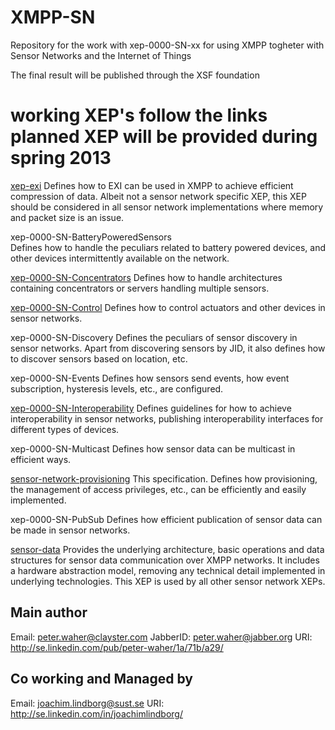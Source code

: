 XMPP-SN
=======

Repository for the work with xep-0000-SN-xx for using XMPP togheter with 
Sensor Networks and the Internet of Things

The final result will be published through the XSF foundation 

# working XEP's follow the links planned XEP will be provided during spring 2013

[xep-exi](http://htmlpreview.github.com/?https://github.com/joachimlindborg/XMPP-EXI/blob/master/exi.html)
		Defines how to EXI can be used in XMPP to achieve efficient 
		compression of data. Albeit not a sensor network specific XEP, 
		this XEP should be considered in all sensor network 
		implementations where memory and packet size is an issue.

xep-0000-SN-BatteryPoweredSensors	
                Defines how to handle the peculiars related to battery powered
		devices, and other devices intermittently available on the network.

[xep-0000-SN-Concentrators](http://htmlpreview.github.com/?https://github.com/joachimlindborg/XMPP-SN/master/xep-0000-SN-Concentrators.html)
		Defines how to handle architectures containing concentrators 
		or servers handling multiple sensors.

[xep-0000-SN-Control](http://htmlpreview.github.com/?https://github.com/joachimlindborg/XMPP-SN/blob/master/xep-0000-SN-Control.html)
		Defines how to control actuators and other devices in
		sensor networks.

xep-0000-SN-Discovery
		Defines the peculiars of sensor discovery in sensor networks. 
		Apart from discovering sensors by JID, it also defines how to 
		discover sensors based on location, etc.

xep-0000-SN-Events
		Defines how sensors send events, how event subscription, 
		hysteresis levels, etc., are configured.


[xep-0000-SN-Interoperability](http://htmlpreview.github.com/?https://github.com/joachimlindborg/XMPP-SN/blob/master/sensor-data.html)
		Defines guidelines for how to achieve interoperability in 
		sensor networks, publishing interoperability interfaces for 
		different types of devices.

xep-0000-SN-Multicast
		Defines how sensor data can be multicast in efficient ways.

[sensor-network-provisioning](http://htmlpreview.github.com/?https://github.com/joachimlindborg/XMPP-SN/blob/master/sensor-network-provisioning.html)
		This specification. Defines how provisioning, the management of
		access privileges, etc., can be efficiently and easily 
		implemented.

xep-0000-SN-PubSub
		Defines how efficient publication of sensor data can be made 
		in sensor networks.

[sensor-data](http://htmlpreview.github.com/?https://github.com/joachimlindborg/XMPP-SN/blob/master/sensor-data.html)
		Provides the underlying architecture, basic operations and 
		data structures for sensor data communication over XMPP networks. 
		It includes a hardware abstraction model, removing any technical 
		detail implemented in underlying technologies. 
		This XEP is used by all other sensor network XEPs.

## Main author
Email: peter.waher@clayster.com
JabberID: peter.waher@jabber.org
URI: http://se.linkedin.com/pub/peter-waher/1a/71b/a29/

## Co working and Managed by 
Email: joachim.lindborg@sust.se
URI: http://se.linkedin.com/in/joachimlindborg/